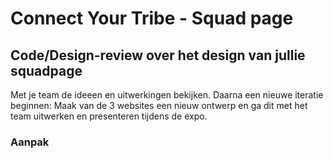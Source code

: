 
# Connect Your Tribe - Squad page

## Code/Design-review over het design van jullie squadpage
Met je team de ideeen en uitwerkingen bekijken. Daarna een nieuwe iteratie beginnen: Maak van de 3 websites een nieuw ontwerp en ga dit met het team uitwerken en presenteren tijdens de expo.

### Aanpak

<!-- 

Studenten verzamelen feedback op hun werk > Code review doen?
Zal vooral gaan over data ophalen, routing en met liquid views maken...

Ook leuk als ze feedback krijgen op design en creativiteit? En in hoeverre ze hun ideeen kunnen realiseren of wat ze daar voor moeten doen? (dan kunnen ze hier zo nodig in de vakantie aan doorprutsen!) > plannen en status bespreken?

Teams ook aan het werk zetten met ideeen samenbrengen en nieuw ontwerpen en plannen maken voor de laatste week. In de laatste week gaan ze ook op 1 repo werken (dat leggen we maandag 24/2 uit) > Workshop ideeen aan elkaar presenteren, wat is mooi, cool, ver, wat is haalbaar, wat is te moeilijk? Nieuwe ideeen schetsen. Taken verdelen hoeft nog niet, dat doen we maandag 24/2 wel

-->